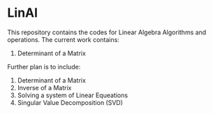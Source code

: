 # LinAl
This repository contains the codes for Linear Algebra Algorithms and operations.
The current work contains:
1. Determinant of a Matrix

Further plan is to include:
1. Determinant of a Matrix
2. Inverse of a Matrix
3. Solving a system of Linear Equeations
4. Singular Value Decomposition (SVD)
